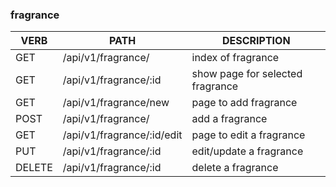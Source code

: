 ### fragrance
   VERB 		 | 		  PATH 		 |  	 DESCRIPTION
------------ | ------------- | -------------------
GET | /api/v1/fragrance/ | index of fragrance |
GET | /api/v1/fragrance/:id | show page for selected fragrance |
GET | /api/v1/fragrance/new | page to add fragrance |
POST | /api/v1/fragrance/ | add a fragrance |
GET | /api/v1/fragrance/:id/edit | page to edit a fragrance |
PUT | /api/v1/fragrance/:id | edit/update a fragrance |
DELETE | /api/v1/fragrance/:id | delete a fragrance |
